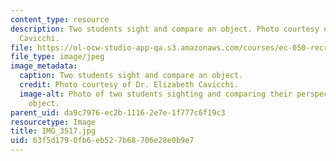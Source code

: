 ```yaml
---
content_type: resource
description: Two students sight and compare an object. Photo courtesy of Dr. Elizabeth
  Cavicchi.
file: https://ol-ocw-studio-app-qa.s3.amazonaws.com/courses/ec-050-recreate-experiments-from-history-inform-the-future-from-the-past-galileo-january-iap-2010/63f5d1790fb6eb527b68706e28e0b9e7_IMG_3517.jpg
file_type: image/jpeg
image_metadata:
  caption: Two students sight and compare an object.
  credit: Photo courtesy of Dr. Elizabeth Cavicchi.
  image-alt: Photo of two students sighting and comparing their perspectives of an
    object.
parent_uid: da9c7976-ec2b-1116-2e7e-1f777c6f19c3
resourcetype: Image
title: IMG_3517.jpg
uid: 63f5d179-0fb6-eb52-7b68-706e28e0b9e7
---
```

